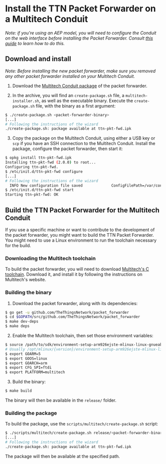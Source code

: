 # Install the TTN Packet Forwarder on a Multitech Conduit

*Note: if you're using an AEP model, you will need to configure the Conduit on the web interface before installing the Packet Forwarder. Consult [this guide](https://www.thethingsnetwork.org/docs/gateways/multitech/aep.html) to learn how to do this.*

## Download and install

*Note: Before installing the new packet forwarder, make sure you removed any other packet forwarder installed on your Multitech Conduit.*

1. Download the [Multitech Conduit package](https://ttnreleases.blob.core.windows.net/packet-forwarder/master/multitech-conduit-pktfwd.tar.gz) of the packet forwarder.

2. In the archive, you will find an `create-package.sh` file, a `multitech-installer.sh`, as well as the executable binary. Execute the `create-package.sh` file, with the binary as a first argument:

```bash
$ ./create-package.sh <packet-forwarder-binary>
[...]
# Following the instructions of the wizard
./create-package.sh: package available at ttn-pkt-fwd.ipk
```

3. Copy the package on the Multitech Conduit, using either a USB key or `scp` if you have an SSH connection to the Multitech Conduit. Install the package, configure the packet forwarder, then start it:

```bash
$ opkg install ttn-pkt-fwd.ipk
Installing ttn-pkt-fwd (2.0.0) to root...
Configuring ttn-pkt-fwd.
$ /etc/init.d/ttn-pkt-fwd configure
[...]
# Following the instructions of the wizard
  INFO New configuration file saved             ConfigFilePath=/var/config/ttn-pkt-fwd/config.yml
$ /etc/init.d/ttn-pkt-fwd start
Starting ttn-pkt-fwd: OK
```

## <a name="build"></a>Build the TTN Packet Forwarder for the Multitech Conduit

If you use a specific machine or want to contribute to the development of the packet forwarder, you might want to build the TTN Packet Forwarder. You might need to use a Linux environment to run the toolchain necessary for the build.

### Downloading the Multitech toolchain

To build the packet forwarder, you will need to download [Multitech's C toolchain](http://www.multitech.net/developer/software/mlinux/mlinux-software-development/mlinux-c-toolchain/). Download it, and install it by following the instructions on Multitech's website.

### Building the binary

1. Download the packet forwarder, along with its dependencies:

```bash
$ go get -u github.com/TheThingsNetwork/packet_forwarder
$ cd $GOPATH/src/github.com/TheThingsNetwork/packet_forwarder
$ make dev-deps
$ make deps
```

2. Enable the Multitech toolchain, then set those environment variables:

```bash
$ source /path/to/sdk/environment-setup-arm926ejste-mlinux-linux-gnueabi
# Usually /opt/mlinux/{version}/environment-setup-arm926ejste-mlinux-linux-gnueabi
$ export GOARM=5
$ export GOOS=linux
$ export GOARCH=arm
$ export CFG_SPI=ftdi
$ export PLATFORM=multitech
```

3. Build the binary:

```bash
$ make build
```

The binary will then be available in the `release/` folder.

### Building the package

To build the package, use the `scripts/multitech/create-package.sh` script:

```bash
$ ./scripts/multitech/create-package.sh release/<packet-forwarder-binary>
[...]
# Following the instructions of the wizard
./create-package.sh: package available at ttn-pkt-fwd.ipk
```

The package will then be available at the specified path.
